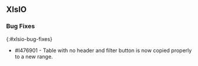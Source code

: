 ## XlsIO

### Bug Fixes
{:#xlsio-bug-fixes}

* \#I476901 - Table with no header and filter button is now copied properly to a new range.